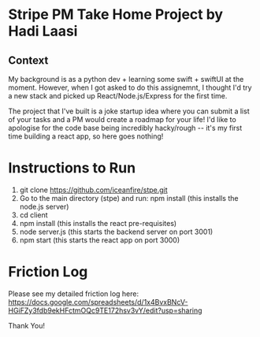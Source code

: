 Stripe PM Take Home Project by Hadi Laasi
=========================================


Context
-------
My background is as a python dev + learning some swift + swiftUI at the moment.
However, when I got asked to do this assignemnt, I thought I'd try a new stack 
and picked up React/Node.js/Express for the first time.

The project that I've built is a joke startup idea where you can submit a list 
of your tasks and a PM would create a roadmap for your life! I'd like to 
apologise for the code base being incredibly hacky/rough -- it's my first time
building a react app, so here goes nothing!


Instructions to Run
===================

1. git clone https://github.com/iceanfire/stpe.git
2. Go to the main directory (stpe) and run: npm install (this installs the node.js server)
3. cd client
4. npm install (this installs the react pre-requisites)
5. node server.js (this starts the backend server on port 3001)
6. npm start (this starts the react app on port 3000)


Friction Log
===========
Please see my detailed friction log here: 
https://docs.google.com/spreadsheets/d/1x4BvxBNcV-HGiFZy3fdb9ekHFctmOQc9TE172hsv3vY/edit?usp=sharing

Thank You!
